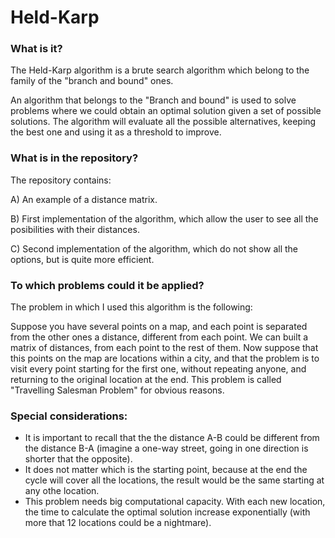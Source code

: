 # Held-Karp

### What is it?
The Held-Karp algorithm is a brute search algorithm which belong to the family of the "branch and bound" ones.

An algorithm that belongs to the "Branch and bound" is used to solve problems where we could obtain an optimal solution given a set of possible solutions. The algorithm will evaluate all the possible alternatives, keeping the best one and using it as a threshold to improve.

### What is in the repository? 

The repository contains:

  A) An example of a distance matrix.
  
  B) First implementation of the algorithm, which allow the user to see all the posibilities with their distances.
  
  C) Second implementation of the algorithm, which do not show all the options, but is quite more efficient.

### To which problems could it be applied?
The problem in which I used this algorithm is the following:

Suppose you have several points on a map, and each point is separated from the other ones a distance, different from each point. We can built a matrix of distances, from each point to the rest of them. Now suppose that this points on the map are locations within a city, and that the problem is to visit every point starting for the first one, without repeating anyone, and returning to the original location at the end. This problem is called "Travelling Salesman Problem" for obvious reasons.

### Special considerations:
* It is important to recall that the the distance A-B could be different from the distance B-A (imagine a one-way street, going in one direction is shorter that the opposite).
* It does not matter which is the starting point, because at the end the cycle will cover all the locations, the result would be the same starting at any othe location.
* This problem needs big computational capacity. With each new location, the time to calculate the optimal solution increase exponentially (with more that 12 locations could be a nightmare).
